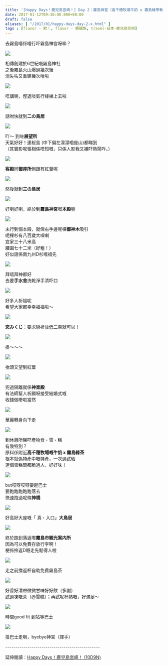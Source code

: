 ```yaml
---
title: '[Happy Days！鹿児島宮崎！] Day 2：霧島神宮（高千穗牧場牛奶 x 霧島綠茶軟雪糕、霧島茶）'
date: 2017-01-12T09:30:00.000+08:00
draft: false
aliases: [ "/2017/01/happy-days-day-2-x.html" ]
tags : [flavor - 飲！, flavor - 螞蟻族, travel-日本-鹿兒島宮崎]
---
```


去霧島唔係唔行吓霧島神宮呀嘛？  

![](/images/kojkmi2b.jpg)

相傳創建於6世紀嘅霧島神社  
之後霧島火山爆過幾次後  
消失咗又重建幾次咁啦  

![](/images/kojkmi2b1.jpg)

唔講喇，慳返啖氣行樓梯上去啦  

![](/images/kojkmi2b2.jpg)

話咁快就到**二の鳥居**  

![](/images/kojkmi2b3.jpg)

吖～ 到咗**展望所**  
天氣好好！連桜島 (中下偏左濛濛嗰座山)都睇到  
（其實影呢張相係唔知嘅，只係人影我又襯吓熱鬧咋。）  

![](/images/kojkmi2b4.jpg)

**客殿**同**御座所**側跟有紅葉呢  

![](/images/kojkmi2b5.jpg)

然後就到**三の鳥居**  

![](/images/kojkmi2b6.jpg)

好喇好喇，終於到**霧島神宮**嘅**本殿**喇  

![](/images/kojkmi2b7.jpg)

未行到個本殿，就俾右手邊呢棵**御神木**吸引  
呢棵杉有八百歲大㗎喇  
宜家三十八米高  
腰圍七十二米（好粗！）  
好似話係南九州D杉嘅祖先  

![](/images/kojkmi2b8.jpg)

拜唔拜神都好  
去要**手水舍**洗乾淨手清吓口  

![](/images/kojkmi2b9.jpg)

好多人祈福呢  
希望大家都幸幸福福啦～  

![](/images/kojkmi2b10.jpg)

**恋みくじ**：要求戀祈放低二百就可以！  

![](/images/kojkmi2b11.jpg)

掛～～～  

![](/images/kojkmi2b12.jpg)

抬頭又望到紅葉  

![](/images/kojkmi2b13.jpg)

兜過隔離就係**神楽殿**  
有法師幫人祈願呀接受結婚式嘅  
收錢做嘢啦當然  

![](/images/kojkmi2b14.jpg)

華麗轉身向下走  

![](/images/kojkmi2b15.jpg)

到休憩所睇吓產物食・雪・糕  
有幾特別？  
原料係附近**高千穗牧場嘅牛奶 x 霧島綠茶**  
根本就係特產中嘅特產，一次過試晒  
連個雪糕筒都脆過人，好好味！  

![](/images/kojkmi2b16.jpg)

but哎呀哎呀要趕巴士  
要跑跑跑跑跑落去  
快速跑過呢條**神橋**  

![](/images/kojkmi2b17.jpg)

好高好大座嘅「 真・入口」**大鳥居**   

![](/images/kojkmi2b18.jpg)

終於跑到落返嚟**霧島市観光案内所**  
因為可以免費存放行李啊！  
梗係拎返D嘢走先鬆得人啦  

![](/images/kojkmi2b19.jpg)

走之前㩒返杯自助免費霧島茶  

![](/images/kojkmi2b20.jpg)

好香好清帶微微甘味好好飲（多謝）  
試過凍嘅茶（@雪糕）；再試呢杯熱嘅，好滿足～  

![](/images/kojkmi2b21.jpg)

時間good fit 到站等巴士  

![](/images/kojkmi2b22.jpg)

搭巴士走喇，byebye神宮（揮手）  
  
\-----------------------------------------------  
  
延伸閱讀：[Happy Days！鹿児島宮崎！ (10D9N)](https://hidie.net/kojkmi10d9n/)
